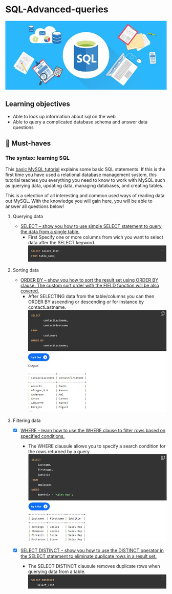 # SQL-Advanced-queries

![SQL](images/SQL.jpg)

## Learning objectives
- Able to look up information about sql on the web
- Able to query a complicated database schema and answer data questions

## 🌱 Must-haves

### The syntax: learning SQL
This [basic MySQL tutorial](https://www.mysqltutorial.org/basic-mysql-tutorial.aspx) explains some basic SQL statements. If this is the first time you have used a relational database management system, this tutorial teaches you everything you need to know to work with MySQL such as querying data, updating data, managing databases, and creating tables.

This is a selection of all interesting and common used ways of reading data out MySQL.
With the knowledge you will gain here, you will be able to answer all questions below!

1. Querying data
   	- [SELECT – show you how to use simple SELECT statement to query the data from a single table.](https://www.mysqltutorial.org/mysql-select-statement-query-data.aspx)
		- First Specify one or more columns from wich you want to select data after the SELECT keyword.
	![SQL SELECT](images/SELECT.JPG)

2. Sorting data
	- [ORDER BY – show you how to sort the result set using ORDER BY clause. The custom sort order with the FIELD function will be also covered.](https://www.mysqltutorial.org/mysql-order-by/)
		- After SELECTING data from the table/columns you can then ORDER BY ascending or descending or for instance by contactLastname.
	![SQL ORDERBY](images/ORDERBY.JPG)

3. Filtering data
	- [X] [WHERE – learn how to use the WHERE clause to filter rows based on specified conditions.](https://www.mysqltutorial.org/mysql-where/)
		- The WHERE clausule allows you to specify a search condition for the rows returned by a query. 
	![SQL WHERE](images/WHERE.JPG)

	- [X] [SELECT DISTINCT – show you how to use the DISTINCT operator in the SELECT statement to eliminate duplicate rows in a result set.](https://www.mysqltutorial.org/mysql-distinct.aspx)
		- The SELECT DISTINCT clausule removes duplicate rows when querying data from a table.
	![SQL SELECTDISTINCT](images/SELECTDISTINCT.JPG)


